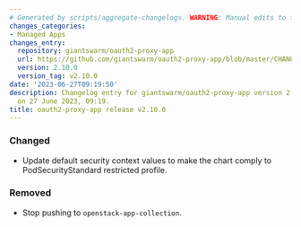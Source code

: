 ```yaml
---
# Generated by scripts/aggregate-changelogs. WARNING: Manual edits to this files will be overwritten.
changes_categories:
- Managed Apps
changes_entry:
  repository: giantswarm/oauth2-proxy-app
  url: https://github.com/giantswarm/oauth2-proxy-app/blob/master/CHANGELOG.md#2100---2023-06-27
  version: 2.10.0
  version_tag: v2.10.0
date: '2023-06-27T09:19:50'
description: Changelog entry for giantswarm/oauth2-proxy-app version 2.10.0, published
  on 27 June 2023, 09:19.
title: oauth2-proxy-app release v2.10.0
---
```


### Changed
- Update default security context values to make the chart comply to PodSecurityStandard restricted profile.
### Removed
- Stop pushing to `openstack-app-collection`.

